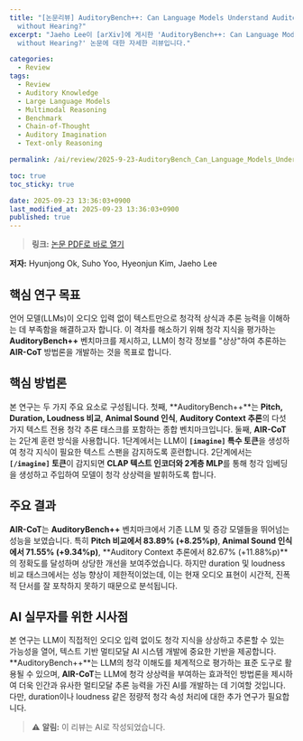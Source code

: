 ```yaml
---
title: "[논문리뷰] AuditoryBench++: Can Language Models Understand Auditory Knowledge
  without Hearing?"
excerpt: "Jaeho Lee이 [arXiv]에 게시한 'AuditoryBench++: Can Language Models Understand Auditory Knowledge
  without Hearing?' 논문에 대한 자세한 리뷰입니다."

categories:
  - Review
tags:
  - Review
  - Auditory Knowledge
  - Large Language Models
  - Multimodal Reasoning
  - Benchmark
  - Chain-of-Thought
  - Auditory Imagination
  - Text-only Reasoning

permalink: /ai/review/2025-9-23-AuditoryBench_Can_Language_Models_Understand_Auditory_Knowledge_without_Hearing/

toc: true
toc_sticky: true

date: 2025-09-23 13:36:03+0900
last_modified_at: 2025-09-23 13:36:03+0900
published: true
---
```

> **링크:** [논문 PDF로 바로 열기](https://arxiv.org/abs/2509.17641)

**저자:** Hyunjong Ok, Suho Yoo, Hyeonjun Kim, Jaeho Lee



## 핵심 연구 목표
언어 모델(LLMs)이 오디오 입력 없이 텍스트만으로 청각적 상식과 추론 능력을 이해하는 데 부족함을 해결하고자 합니다. 이 격차를 해소하기 위해 청각 지식을 평가하는 **AuditoryBench++** 벤치마크를 제시하고, LLM이 청각 정보를 "상상"하여 추론하는 **AIR-CoT** 방법론을 개발하는 것을 목표로 합니다.

## 핵심 방법론
본 연구는 두 가지 주요 요소로 구성됩니다. 첫째, **AuditoryBench++**는 **Pitch, Duration, Loudness 비교**, **Animal Sound 인식**, **Auditory Context 추론**의 다섯 가지 텍스트 전용 청각 추론 태스크를 포함하는 종합 벤치마크입니다. 둘째, **AIR-CoT**는 2단계 훈련 방식을 사용합니다. 1단계에서는 LLM이 **`[imagine]` 특수 토큰**을 생성하여 청각 지식이 필요한 텍스트 스팬을 감지하도록 훈련합니다. 2단계에서는 **`[/imagine]` 토큰**이 감지되면 **CLAP 텍스트 인코더와 2계층 MLP**를 통해 청각 임베딩을 생성하고 주입하여 모델이 청각 상상력을 발휘하도록 합니다.

## 주요 결과
**AIR-CoT**는 **AuditoryBench++** 벤치마크에서 기존 LLM 및 증강 모델들을 뛰어넘는 성능을 보였습니다. 특히 **Pitch 비교에서 83.89% (+8.25%p)**, **Animal Sound 인식에서 71.55% (+9.34%p)**, **Auditory Context 추론에서 82.67% (+11.88%p)**의 정확도를 달성하며 상당한 개선을 보여주었습니다. 하지만 duration 및 loudness 비교 태스크에서는 성능 향상이 제한적이었는데, 이는 현재 오디오 표현이 시간적, 진폭적 단서를 잘 포착하지 못하기 때문으로 분석됩니다.

## AI 실무자를 위한 시사점
본 연구는 LLM이 직접적인 오디오 입력 없이도 청각 지식을 상상하고 추론할 수 있는 가능성을 열어, 텍스트 기반 멀티모달 AI 시스템 개발에 중요한 기반을 제공합니다. **AuditoryBench++**는 LLM의 청각 이해도를 체계적으로 평가하는 표준 도구로 활용될 수 있으며, **AIR-CoT**는 LLM에 청각 상상력을 부여하는 효과적인 방법론을 제시하여 더욱 인간과 유사한 멀티모달 추론 능력을 가진 AI를 개발하는 데 기여할 것입니다. 다만, duration이나 loudness 같은 정량적 청각 속성 처리에 대한 추가 연구가 필요합니다.

> ⚠️ **알림:** 이 리뷰는 AI로 작성되었습니다.